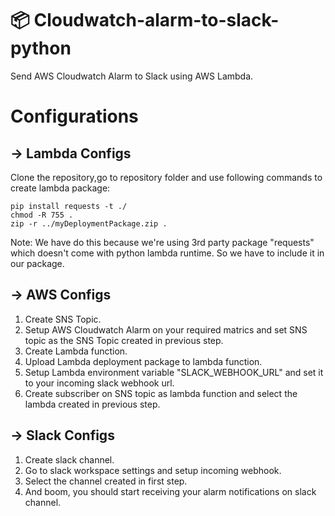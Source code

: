 # :package: Cloudwatch-alarm-to-slack-python
Send AWS Cloudwatch Alarm to Slack using AWS Lambda.

# Configurations

## → Lambda Configs
Clone the repository,go to repository folder and use following commands to create lambda package:
```
pip install requests -t ./
chmod -R 755 .
zip -r ../myDeploymentPackage.zip .
```
Note: We have do this because we're using 3rd party package "requests" which doesn't come with python lambda runtime. So we have to include it in our package.

## → AWS Configs
1. Create SNS Topic.
2. Setup AWS Cloudwatch Alarm on your required matrics and set SNS topic as the SNS Topic created in previous step.
3. Create Lambda function.
4. Upload Lambda deployment package to lambda function.
5. Setup Lambda environment variable "SLACK_WEBHOOK_URL" and set it to your incoming slack webhook url.
6. Create subscriber on SNS topic as lambda function and select the lambda created in previous step.

## → Slack Configs
1. Create slack channel.
2. Go to slack workspace settings and setup incoming webhook.
3. Select the channel created in first step.
4. And boom, you should start receiving your alarm notifications on slack channel.
